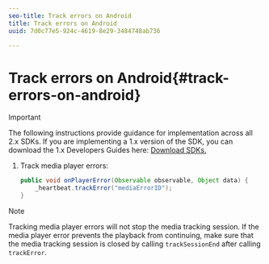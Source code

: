```yaml
---
seo-title: Track errors on Android
title: Track errors on Android
uuid: 7d0c77e5-924c-4619-8e29-3484748ab736

---
```


# Track errors on Android{#track-errors-on-android}

>[!IMPORTANT]
>
>The following instructions provide guidance for implementation across all 2.x SDKs. If you are implementing a 1.x version of the SDK, you can download the 1.x Developers Guides here: [Download SDKs.](/help/sdk-implement/download-sdks.md)

1. Track media player errors: 

    ```java
    public void onPlayerError(Observable observable, Object data) {  
        _heartbeat.trackError("mediaErrorID"); 
    }
    ```

>[!NOTE]
>
>Tracking media player errors will not stop the media tracking session. If the media player error prevents the playback from continuing, make sure that the media tracking session is closed by calling `trackSessionEnd` after calling `trackError`.

